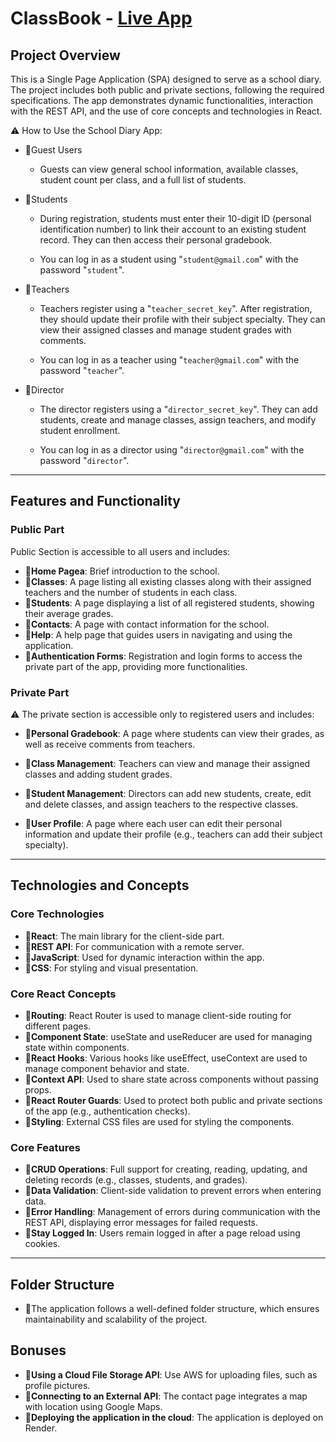 # ClassBook - [Live App](https://classbook-client-for-render.onrender.com)

## Project Overview

This is a Single Page Application (SPA) designed to serve as a school diary. The project includes both public and private sections, following the required specifications. The app demonstrates dynamic functionalities, interaction with the REST API, and the use of core concepts and technologies in React.

⚠️ How to Use the School Diary App:

-   📌Guest Users

    -   Guests can view general school information, available classes, student count per class, and a full list of students.

-   📌Students

    -   During registration, students must enter their 10-digit ID (personal identification number) to link their account to an existing student record. They can then access their personal gradebook.

    -   You can log in as a student using "`student@gmail.com`" with the password "`student`".

-   📌Teachers

    -   Teachers register using a "`teacher_secret_key`". After registration, they should update their profile with their subject specialty. They can view their assigned classes and manage student grades with comments.

    -   You can log in as a teacher using "`teacher@gmail.com`" with the password "`teacher`".

-   📌Director

    -   The director registers using a "`director_secret_key`". They can add students, create and manage classes, assign teachers, and modify student enrollment.

    -   You can log in as a director using "`director@gmail.com`" with the password "`director`".

---

## Features and Functionality

### Public Part

Public Section is accessible to all users and includes:

-   📌**Home Pageа**: Brief introduction to the school.
-   📌**Classes**: A page listing all existing classes along with their assigned teachers and the number of students in each class.
-   📌**Students**: A page displaying a list of all registered students, showing their average grades.
-   📌**Contacts**: A page with contact information for the school.
-   📌**Help**: A help page that guides users in navigating and using the application.
-   📌**Authentication Forms**: Registration and login forms to access the private part of the app, providing more functionalities.

### Private Part

⚠️ The private section is accessible only to registered users and includes:

-   📌**Personal Gradebook**: A page where students can view their grades, as well as receive comments from teachers.

-   📌**Class Management**: Teachers can view and manage their assigned classes and adding student grades.

-   📌**Student Management**: Directors can add new students, create, edit and delete classes, and assign teachers to the respective classes.

-   📌**User Profile**: A page where each user can edit their personal information and update their profile (e.g., teachers can add their subject specialty).

---

## Technologies and Concepts

### Core Technologies

-   📌**React**: The main library for the client-side part.
-   📌**REST API**: For communication with a remote server.
-   📌**JavaScript**: Used for dynamic interaction within the app.
-   📌**CSS**: For styling and visual presentation.

### Core React Concepts

-   📌**Routing**: React Router is used to manage client-side routing for different pages.
-   📌**Component State**: useState and useReducer are used for managing state within components.
-   📌**React Hooks**: Various hooks like useEffect, useContext are used to manage component behavior and state.
-   📌**Context API**: Used to share state across components without passing props.
-   📌**React Router Guards**: Used to protect both public and private sections of the app (e.g., authentication checks).
-   📌**Styling**: External CSS files are used for styling the components.

### Core Features

-   📌**CRUD Operations**: Full support for creating, reading, updating, and deleting records (e.g., classes, students, and grades).
-   📌**Data Validation**: Client-side validation to prevent errors when entering data.
-   📌**Error Handling**: Management of errors during communication with the REST API, displaying error messages for failed requests.
-   📌**Stay Logged In**: Users remain logged in after a page reload using cookies.

---

## Folder Structure

-   📌The application follows a well-defined folder structure, which ensures maintainability and scalability of the project.

## Bonuses

-   📌**Using a Cloud File Storage API**: Use AWS for uploading files, such as profile pictures.
-   📌**Connecting to an External API**: The contact page integrates a map with location using Google Maps.
-   📌**Deploying the application in the cloud**: The application is deployed on Render.
